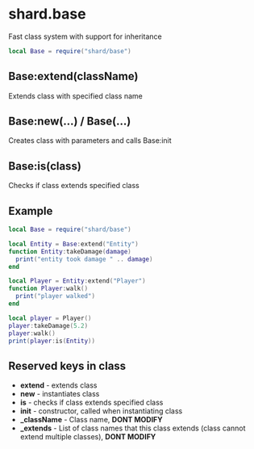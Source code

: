 # shard.base
Fast class system with support for inheritance

```lua
local Base = require("shard/base")
```

## Base:extend(className)
Extends class with specified class name

## Base:new(...) / Base(...)
Creates class with parameters and calls Base:init

## Base:is(class)
Checks if class extends specified class

## Example
```lua
local Base = require("shard/base")

local Entity = Base:extend("Entity")
function Entity:takeDamage(damage)
  print("entity took damage " .. damage)
end

local Player = Entity:extend("Player")
function Player:walk()
  print("player walked")
end

local player = Player()
player:takeDamage(5.2)
player:walk()
print(player:is(Entity))
```

## Reserved keys in class
 - **extend** - extends class
 - **new** - instantiates class
 - **is** - checks if class extends specified class
 - **init** - constructor, called when instantiating class
 - **_className** - Class name, **DONT MODIFY**
 - **_extends** - List of class names that this class extends (class cannot extend multiple classes), **DONT MODIFY**